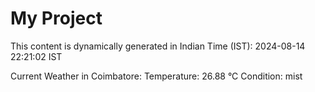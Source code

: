 # My Project

This content is dynamically generated in Indian Time (IST): 2024-08-14 22:21:02 IST


Current Weather in Coimbatore:
Temperature: 26.88 °C
Condition: mist

